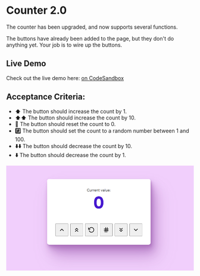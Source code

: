 # Counter 2.0

The counter has been upgraded, and now supports several functions.

The buttons have already been added to the page, but they don't do anything yet. Your job is to wire up the buttons.

## Live Demo
Check out the live demo here: [ on CodeSandbox](https://codesandbox.io/s/vix62b?file=/Counter.js&utm_medium=sandpack)

## Acceptance Criteria:
- **⬆️** The button should increase the count by 1.
- **⬆️⬆️** The button should increase the count by 10.
- **🔄** The button should reset the count to 0.
- **#️⃣** The button should set the count to a random number between 1 and 100.
- **⬇️⬇️** The button should decrease the count by 10.
- **⬇️** The button should decrease the count by 1.

![CounterPic](./ccounter.png)